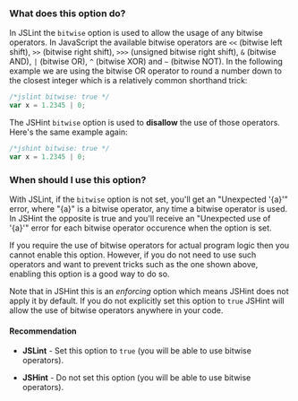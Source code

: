 <!---
{
    "titles": [
        "bitwise"
    ],
    "slugs": [
        "option-bitwise"
    ],
    "linters": [
        "jslint",
        "jshint"
    ],
    "author": "jallardice",
    "subject": "option"
}
-->

### What does this option do?

In JSLint the `bitwise` option is used to allow the usage of any bitwise
operators. In JavaScript the available bitwise operators are `<<` (bitwise left
shift), `>>` (bitwise right shift), `>>>` (unsigned bitwise right shift), `&`
(bitwise AND), `|` (bitwise OR), `^` (bitwise XOR) and `~` (bitwise NOT). In the
following example we are using the bitwise OR operator to round a number down to
the closest integer which is a relatively common shorthand trick:

<!---
{
    "linter": "jslint"
}
-->
```javascript
/*jslint bitwise: true */
var x = 1.2345 | 0;
```

The JSHint `bitwise` option is used to **disallow** the use of those operators.
Here's the same example again:

<!---
{
    "linter": "jshint"
}
-->
```javascript
/*jshint bitwise: true */
var x = 1.2345 | 0;
```

### When should I use this option?

With JSLint, if the `bitwise` option is not set, you'll get an "Unexpected
'{a}'" error, where "{a}" is a bitwise operator, any time a bitwise operator is
used. In JSHint the opposite is true and you'll receive an "Unexpected use of
'{a}'" error for each bitwise operator occurence when the option is set.

If you require the use of bitwise operators for actual program logic then you
cannot enable this option. However, if you do not need to use such operators and
want to prevent tricks such as the one shown above, enabling this option is a
good way to do so.

Note that in JSHint this is an *enforcing* option which means JSHint does not
apply it by default. If you do not explicitly set this option to `true` JSHint
will allow the use of bitwise operators anywhere in your code.

#### Recommendation

 - **JSLint** - Set this option to `true` (you will be able to use bitwise
   operators).

 - **JSHint** - Do not set this option (you will be able to use bitwise
   operators).
